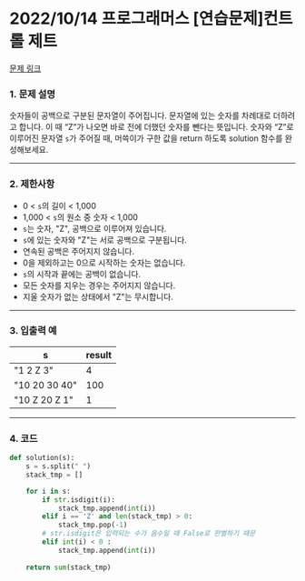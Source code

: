 # 2022/10/14 프로그래머스 [연습문제]컨트롤 제트

[문제 링크](https://school.programmers.co.kr/learn/courses/30/lessons/120853)

### **1. 문제 설명**

숫자들이 공백으로 구분된 문자열이 주어집니다. 문자열에 있는 숫자를 차례대로 더하려고 합니다. 이 때 “Z”가 나오면 바로 전에 더했던 숫자를 뺀다는 뜻입니다. 숫자와 “Z”로 이루어진 문자열 `s`가 주어질 때, 머쓱이가 구한 값을 return 하도록 solution 함수를 완성해보세요.

---

### **2. 제한사항**

- 0 < `s`의 길이 < 1,000
- 1,000 < `s`의 원소 중 숫자 < 1,000
- `s`는 숫자, "Z", 공백으로 이루어져 있습니다.
- `s`에 있는 숫자와 "Z"는 서로 공백으로 구분됩니다.
- 연속된 공백은 주어지지 않습니다.
- 0을 제외하고는 0으로 시작하는 숫자는 없습니다.
- `s`의 시작과 끝에는 공백이 없습니다.
- 모든 숫자를 지우는 경우는 주어지지 않습니다.
- 지울 숫자가 없는 상태에서 "Z"는 무시합니다.

---

### **3. 입출력 예**

| s | result |
| --- | --- |
| "1 2 Z 3" | 4 |
| "10 20 30 40" | 100 |
| "10 Z 20 Z 1" | 1 |

---

### 4. 코드

```python
def solution(s):
    s = s.split(" ")
    stack_tmp = []

    for i in s:
        if str.isdigit(i):
            stack_tmp.append(int(i))
        elif i == 'Z' and len(stack_tmp) > 0:
            stack_tmp.pop(-1)
        # str.isdigit은 입력되는 수가 음수일 때 False로 판별하기 때문
        elif int(i) < 0 :
            stack_tmp.append(int(i))
    
    return sum(stack_tmp)
```